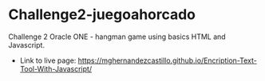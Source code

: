# Challenge2-juegoahorcado
Challenge 2 Oracle ONE - hangman game using basics HTML and Javascript.
* Link to live page: https://mghernandezcastillo.github.io/Encription-Text-Tool-With-Javascript/
